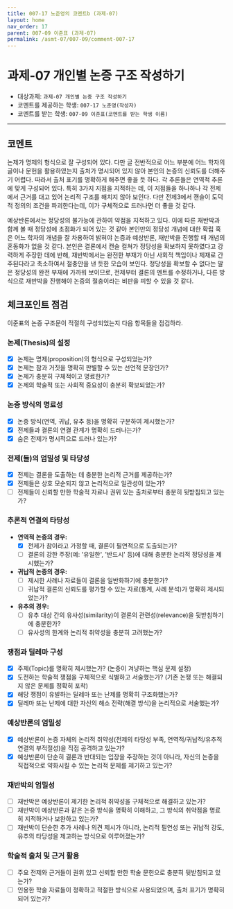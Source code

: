 ```yaml
---
title: 007-17 노준영의 코멘트b (과제-07) 
layout: home
nav_order: 17
parent: 007-09 이준표 (과제-07)
permalink: /asmt-07/007-09/comment-007-17
---
```


# 과제-07 개인별 논증 구조 작성하기

- 대상과제: `과제-07 개인별 논증 구조 작성하기`
- 코멘트를 제공하는 학생: `007-17 노준영(작성자)` 
- 코멘트를 받는 학생: `007-09 이준표(코멘트를 받는 학생 이름)` 

---

## 코멘트

논제가 명제의 형식으로 잘 구성되어 있다. 다만 글 전반적으로 어느 부분에 어느 학자의 글이나 문헌을 활용하였는지 출처가 명시되어 있지 않아 본인의 논증의 신뢰도를 더해주기 어렵다. 따라서 출처 표기를 명확하게 해주면 좋을 듯 하다. 각 추론들은 연역적 추론에 맞게 구성되어 있다. 특히 3가지 지점을 지적하는 데, 이 지점들을 하나하나 각 전제에서 근거를 대고 있어 논리적 구조를 해치지 않아 보인다. 다만 전제3에서 캔슬이 도덕적 정의의 조건을 파괴한다는데, 이가 구체적으로 드러나면 더 좋을 것 같다.

예상반론에서는 정당성의 불가능에 관하여 약점을 지적하고 있다. 이에 따른 재반박과 함께 볼 때 정당성에 초점화가 되어 있는 것 같아 본인만의 정당성 개념에 대한 확립 혹은 어느 학자의 개념을 잘 차용하여 밝혀야 논증과 예상반론, 재반박을 진행할 때 개념의 혼동화가 없을 것 같다. 본인은 결론에서 캔슬 컬쳐가 정당성을 확보하지 못하였다고 강력하게 주장한 데에 반해, 재반박에서는 완전한 부재가 아닌 사회적 책임이나 제재로 간주된다라고 축소하여서 절충안을 낸 듯한 모습이 보인다. 정당성을 확보할 수 없다는 말은 정당성의 완전 부재에 가까워 보이므로, 전제부터 결론의 멘트를 수정하거나, 다른 방식으로 재반박을 진행해야 논증의 절충이라는 비판을 피할 수 있을 것 같다.


## 체크포인트 점검

이준표의 논증 구조문이 적절히 구성되었는지 다음 항목들을 점검하라.

### **논제(Thesis)의 설정**
- [x] 논제는 명제(proposition)의 형식으로 구성되었는가?
- [x] 논제는 참과 거짓을 명확히 판별할 수 있는 선언적 문장인가?
- [x] 논제가 충분히 구체적이고 명료한가?
- [x] 논제의 학술적 또는 사회적 중요성이 충분히 확보되었는가?

### **논증 방식의 명료성**
- [x] 논증 방식(연역, 귀납, 유추 등)을 명확히 구분하여 제시했는가?
- [x] 전제들과 결론의 연결 관계가 명확히 드러나는가?
- [x] 숨은 전제가 명시적으로 드러나 있는가?

### **전제(들)의 엄밀성 및 타당성**
- [x] 전제는 결론을 도출하는 데 충분한 논리적 근거를 제공하는가?
- [x] 전제들은 상호 모순되지 않고 논리적으로 일관성이 있는가?
- [ ] 전제들이 신뢰할 만한 학술적 자료나 권위 있는 출처로부터 충분히 뒷받침되고 있는가?

### **추론적 연결의 타당성**
- **연역적 논증의 경우:**
  - [x] 전제가 참이라고 가정할 때, 결론이 필연적으로 도출되는가?
  - [ ] 결론의 강한 주장(예: '유일한', '반드시' 등)에 대해 충분한 논리적 정당성을 제시했는가?

- **귀납적 논증의 경우:**
  - [ ] 제시한 사례나 자료들이 결론을 일반화하기에 충분한가?
  - [ ] 귀납적 결론의 신뢰도를 평가할 수 있는 자료(통계, 사례 분석)가 명확히 제시되었는가?

- **유추의 경우:**
  - [ ] 유추 대상 간의 유사성(similarity)이 결론의 관련성(relevance)을 뒷받침하기에 충분한가?
  - [ ] 유사성의 한계와 논리적 취약성을 충분히 고려했는가?

### **쟁점과 딜레마 구성**
- [x] 주제(Topic)를 명확히 제시했는가? (논증이 겨냥하는 핵심 문제 설정)
- [x] 도전하는 학술적 쟁점을 구체적으로 식별하고 서술했는가? (기존 논쟁 또는 해결되지 않은 문제를 정확히 포착)
- [x] 해당 쟁점이 유발하는 딜레마 또는 난제를 명확히 구조화했는가?
- [x] 딜레마 또는 난제에 대한 자신의 해소 전략(해결 방식)을 논리적으로 서술했는가?

### **예상반론의 엄밀성**
- [x] 예상반론이 논증 자체의 논리적 취약성(전제의 타당성 부족, 연역적/귀납적/유추적 연결의 부적절성)을 직접 공격하고 있는가?
- [x] 예상반론이 단순히 결론과 반대되는 입장을 주장하는 것이 아니라, 자신의 논증을 직접적으로 약화시킬 수 있는 논리적 문제를 제기하고 있는가?

### **재반박의 엄밀성**
- [ ] 재반박은 예상반론이 제기한 논리적 취약성을 구체적으로 해결하고 있는가?
- [ ] 재반박이 예상반론과 같은 논증 방식을 명확히 이해하고, 그 방식의 취약점을 명료히 지적하거나 보완하고 있는가?
- [ ] 재반박이 단순한 추가 사례나 의견 제시가 아니라, 논리적 필연성 또는 귀납적 강도, 유추의 타당성을 제고하는 방식으로 이루어졌는가?

### **학술적 출처 및 근거 활용**
- [ ] 주요 전제와 근거들이 권위 있고 신뢰할 만한 학술 문헌으로 충분히 뒷받침되고 있는가?
- [ ] 인용한 학술 자료들이 정확하고 적절한 방식으로 사용되었으며, 출처 표기가 명확히 되어 있는가?

